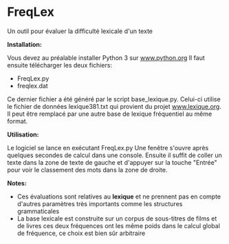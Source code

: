 # FreqLex
Un outil pour évaluer la difficulté lexicale d'un texte

**Installation:**

Vous devez au préalable installer Python 3 sur www.python.org
Il faut ensuite télécharger les deux fichiers: 
* FreqLex.py
* freqlex.dat

Ce dernier fichier a été généré par le script base_lexique.py. Celui-ci utilise le fichier de données lexique381.txt qui provient du projet www.lexique.org. Il peut être remplacé par une autre base de lexique fréquentiel au même format.

**Utilisation:**

Le logiciel se lance en exécutant FreqLex.py
Une fenêtre s'ouvre après quelques secondes de calcul dans une console.
Ensuite il suffit de coller un texte dans la zone de texte de gauche et d'appuyer sur la touche "Entrée" pour voir le classement des mots dans la zone de droite.


**Notes:**
* Ces évaluations sont relatives au **lexique** et ne prennent pas en compte d'autres paramètres très importants comme les structures grammaticales
* La base lexicale est construite sur un corpus de sous-titres de films et de livres ces deux fréquences ont les même poids dans le calcul global de fréquence, ce choix est bien sûr arbitraire 
